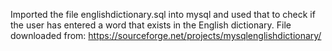 Imported the file englishdictionary.sql into mysql and used that to check if the user has entered a word that exists in the English dictionary. File downloaded from: https://sourceforge.net/projects/mysqlenglishdictionary/
